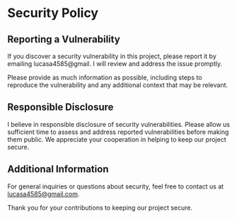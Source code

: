 # Security Policy

## Reporting a Vulnerability

If you discover a security vulnerability in this project, please report it by emailing lucasa4585@gmail. I will review and address the issue promptly.

Please provide as much information as possible, including steps to reproduce the vulnerability and any additional context that may be relevant.

## Responsible Disclosure

I believe in responsible disclosure of security vulnerabilities. Please allow us sufficient time to assess and address reported vulnerabilities before making them public. We appreciate your cooperation in helping to keep our project secure.

## Additional Information

For general inquiries or questions about security, feel free to contact us at lucasa4585@gmail.com.

Thank you for your contributions to keeping our project secure.
